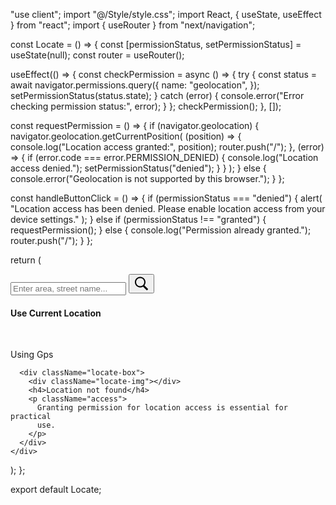 "use client";
import "@/Style/style.css";
import React, { useState, useEffect } from "react";
import { useRouter } from "next/navigation";

const Locate = () => {
  const [permissionStatus, setPermissionStatus] = useState(null);
  const router = useRouter();

  useEffect(() => {
    const checkPermission = async () => {
      try {
        const status = await navigator.permissions.query({
          name: "geolocation",
        });
        setPermissionStatus(status.state);
      } catch (error) {
        console.error("Error checking permission status:", error);
      }
    };
    checkPermission();
  }, []);

  const requestPermission = () => {
    if (navigator.geolocation) {
      navigator.geolocation.getCurrentPosition(
        (position) => {
          console.log("Location access granted:", position);
          router.push("/");
        },
        (error) => {
          if (error.code === error.PERMISSION_DENIED) {
            console.log("Location access denied.");
            setPermissionStatus("denied");
          }
        }
      );
    } else {
      console.error("Geolocation is not supported by this browser.");
    }
  };

  const handleButtonClick = () => {
    if (permissionStatus === "denied") {
      alert(
        "Location access has been denied. Please enable location access from your device settings."
      );
    } else if (permissionStatus !== "granted") {
      requestPermission();
    } else {
      console.log("Permission already granted.");
      router.push("/");
    }
  };

  return (
    <div>
      <div className="search-hero">
        <div className="search-box">
          <input
            type="text"
            name=""
            id=""
            placeholder="Enter area, street name..."
          />
          <button className="search">
            <svg
              xmlns="http://www.w3.org/2000/svg"
              x="0px"
              y="0px"
              width="25"
              height="25"
              viewBox="0 0 50 50"
            >
              <path d="M 21 3 C 11.601563 3 4 10.601563 4 20 C 4 29.398438 11.601563 37 21 37 C 24.355469 37 27.460938 36.015625 30.09375 34.34375 L 42.375 46.625 L 46.625 42.375 L 34.5 30.28125 C 36.679688 27.421875 38 23.878906 38 20 C 38 10.601563 30.398438 3 21 3 Z M 21 7 C 28.199219 7 34 12.800781 34 20 C 34 27.199219 28.199219 33 21 33 C 13.800781 33 8 27.199219 8 20 C 8 12.800781 13.800781 7 21 7 Z"></path>
            </svg>
          </button>
        </div>
        <div className="search-box search-box2"  onClick={handleButtonClick}>
          <div className="using-gps">
            <i className="bx bx-current-location"></i>
            <div className="my-loc">
            <h4 >Use Current Location</h4> <br />
            <p >Using Gps</p>
            </div>
          </div>
        </div>
      </div>

      <div className="locate-box">
        <div className="locate-img"></div>
        <h4>Location not found</h4>
        <p className="access">
          Granting permission for location access is essential for practical
          use.
        </p>
      </div>
    </div>
  );
};

export default Locate;
